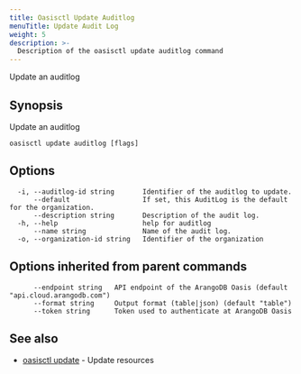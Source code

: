```yaml
---
title: Oasisctl Update Auditlog
menuTitle: Update Audit Log
weight: 5
description: >-
  Description of the oasisctl update auditlog command
---
```

Update an auditlog

## Synopsis

Update an auditlog

```
oasisctl update auditlog [flags]
```

## Options

```
  -i, --auditlog-id string       Identifier of the auditlog to update.
      --default                  If set, this AuditLog is the default for the organization.
      --description string       Description of the audit log.
  -h, --help                     help for auditlog
      --name string              Name of the audit log.
  -o, --organization-id string   Identifier of the organization
```

## Options inherited from parent commands

```
      --endpoint string   API endpoint of the ArangoDB Oasis (default "api.cloud.arangodb.com")
      --format string     Output format (table|json) (default "table")
      --token string      Token used to authenticate at ArangoDB Oasis
```

## See also

* [oasisctl update](_index.md)	 - Update resources

